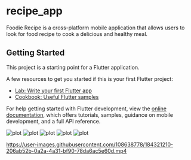 # recipe_app

Foodie Recipe is a cross-platform mobile application that allows users to look for food recipe to cook a delicious and healthy meal.

## Getting Started

This project is a starting point for a Flutter application.

A few resources to get you started if this is your first Flutter project:

- [Lab: Write your first Flutter app](https://docs.flutter.dev/get-started/codelab)
- [Cookbook: Useful Flutter samples](https://docs.flutter.dev/cookbook)

For help getting started with Flutter development, view the
[online documentation](https://docs.flutter.dev/), which offers tutorials,
samples, guidance on mobile development, and a full API reference.

![plot](./demo/demo1.png)
![plot](./demo/demo2.png)
![plot](./demo/demo3.png)
![plot](./demo/demo4.png)
![plot](./demo/demo5.png)


https://user-images.githubusercontent.com/108638778/184321210-206ab52b-0a2a-4a31-bf90-78da6ac5e60d.mp4
